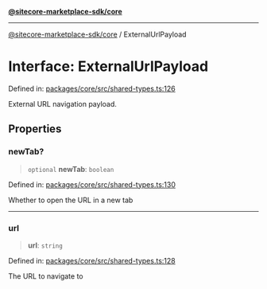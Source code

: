 [**@sitecore-marketplace-sdk/core**](../README.md)

***

[@sitecore-marketplace-sdk/core](../README.md) / ExternalUrlPayload

# Interface: ExternalUrlPayload

Defined in: [packages/core/src/shared-types.ts:126](https://github.com/Sitecore/sitecore-marketplace-sdk/blob/1f70c0e343ae7c5af199be23e7e4eec043951068/packages/core/src/shared-types.ts#L126)

External URL navigation payload.

## Properties

### newTab?

> `optional` **newTab**: `boolean`

Defined in: [packages/core/src/shared-types.ts:130](https://github.com/Sitecore/sitecore-marketplace-sdk/blob/1f70c0e343ae7c5af199be23e7e4eec043951068/packages/core/src/shared-types.ts#L130)

Whether to open the URL in a new tab

***

### url

> **url**: `string`

Defined in: [packages/core/src/shared-types.ts:128](https://github.com/Sitecore/sitecore-marketplace-sdk/blob/1f70c0e343ae7c5af199be23e7e4eec043951068/packages/core/src/shared-types.ts#L128)

The URL to navigate to
